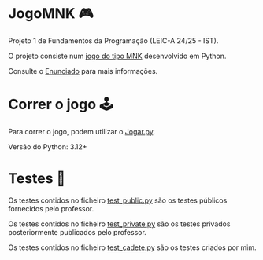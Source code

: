 # JogoMNK 🎮
Projeto 1 de Fundamentos da Programação (LEIC-A 24/25 - IST).

O projeto consiste num [jogo do tipo MNK](https://en.wikipedia.org/wiki/M,n,k-game) desenvolvido em Python.

Consulte o [Enunciado](https://github.com/afsc19/JogoMNK-FP-1/blob/main/FP-2024-P1.pdf) para mais informações.

# Correr o jogo 🕹
Para correr o jogo, podem utilizar o [Jogar.py](https://github.com/afsc19/JogoMNK-FP-1/blob/main/Jogar.py).

Versão do Python: 3.12+

# Testes 🧪
Os testes contidos no ficheiro [test_public.py](https://github.com/afsc19/JogoMNK-FP-1/blob/main/tests/test_public.py) são os testes públicos fornecidos pelo professor.

Os testes contidos no ficheiro [test_private.py](https://github.com/afsc19/JogoMNK-FP-1/blob/main/tests/test_private.py) são os testes privados posteriormente publicados pelo professor.

Os testes contidos no ficheiro [test_cadete.py](https://github.com/afsc19/JogoMNK-FP-1/blob/main/tests/test_cadete.py) são os testes criados por mim.
